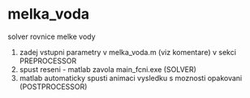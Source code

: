 # melka_voda
solver rovnice melke vody

1) zadej vstupni parametry v melka_voda.m (viz komentare) v sekci PREPROCESSOR
2) spust reseni - matlab zavola main_fcni.exe (SOLVER)
3) matlab automaticky spusti animaci vysledku s moznosti opakovani (POSTPROCESSOR)
